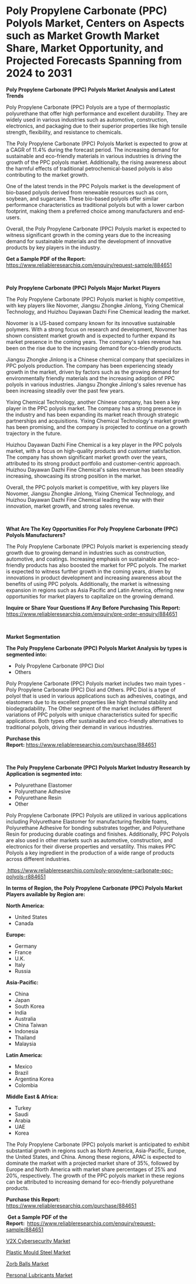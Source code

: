 <p><h1>Poly Propylene Carbonate (PPC) Polyols Market, Centers on Aspects such as Market Growth Market Share, Market Opportunity, and Projected Forecasts Spanning from 2024 to 2031</h1></p><p><strong>Poly Propylene Carbonate (PPC) Polyols Market Analysis and Latest Trends</strong></p>
<p><p>Poly Propylene Carbonate (PPC) Polyols are a type of thermoplastic polyurethane that offer high performance and excellent durability. They are widely used in various industries such as automotive, construction, electronics, and packaging due to their superior properties like high tensile strength, flexibility, and resistance to chemicals.</p><p>The Poly Propylene Carbonate (PPC) Polyols Market is expected to grow at a CAGR of 11.4% during the forecast period. The increasing demand for sustainable and eco-friendly materials in various industries is driving the growth of the PPC polyols market. Additionally, the rising awareness about the harmful effects of traditional petrochemical-based polyols is also contributing to the market growth.</p><p>One of the latest trends in the PPC Polyols market is the development of bio-based polyols derived from renewable resources such as corn, soybean, and sugarcane. These bio-based polyols offer similar performance characteristics as traditional polyols but with a lower carbon footprint, making them a preferred choice among manufacturers and end-users.</p><p>Overall, the Poly Propylene Carbonate (PPC) Polyols market is expected to witness significant growth in the coming years due to the increasing demand for sustainable materials and the development of innovative products by key players in the industry.</p></p>
<p><strong>Get a Sample PDF of the Report:&nbsp;</strong> <a href="https://www.reliableresearchiq.com/enquiry/request-sample/884651">https://www.reliableresearchiq.com/enquiry/request-sample/884651</a></p>
<p>&nbsp;</p>
<p><strong>Poly Propylene Carbonate (PPC) Polyols Major Market Players</strong></p>
<p><p>The Poly Propylene Carbonate (PPC) Polyols market is highly competitive, with key players like Novomer, Jiangsu Zhongke Jinlong, Yixing Chemical Technology, and Huizhou Dayawan Dazhi Fine Chemical leading the market.</p><p>Novomer is a US-based company known for its innovative sustainable polymers. With a strong focus on research and development, Novomer has shown consistent market growth and is expected to further expand its market presence in the coming years. The company's sales revenue has been on the rise due to the increasing demand for eco-friendly products.</p><p>Jiangsu Zhongke Jinlong is a Chinese chemical company that specializes in PPC polyols production. The company has been experiencing steady growth in the market, driven by factors such as the growing demand for environmentally friendly materials and the increasing adoption of PPC polyols in various industries. Jiangsu Zhongke Jinlong's sales revenue has been increasing steadily over the past few years.</p><p>Yixing Chemical Technology, another Chinese company, has been a key player in the PPC polyols market. The company has a strong presence in the industry and has been expanding its market reach through strategic partnerships and acquisitions. Yixing Chemical Technology's market growth has been promising, and the company is projected to continue on a growth trajectory in the future.</p><p>Huizhou Dayawan Dazhi Fine Chemical is a key player in the PPC polyols market, with a focus on high-quality products and customer satisfaction. The company has shown significant market growth over the years, attributed to its strong product portfolio and customer-centric approach. Huizhou Dayawan Dazhi Fine Chemical's sales revenue has been steadily increasing, showcasing its strong position in the market.</p><p>Overall, the PPC polyols market is competitive, with key players like Novomer, Jiangsu Zhongke Jinlong, Yixing Chemical Technology, and Huizhou Dayawan Dazhi Fine Chemical leading the way with their innovation, market growth, and strong sales revenue.</p></p>
<p>&nbsp;</p>
<p><strong>What Are The Key Opportunities For Poly Propylene Carbonate (PPC) Polyols Manufacturers?</strong></p>
<p><p>The Poly Propylene Carbonate (PPC) Polyols market is experiencing steady growth due to growing demand in industries such as construction, automotive, and coatings. Increasing emphasis on sustainable and eco-friendly products has also boosted the market for PPC polyols. The market is expected to witness further growth in the coming years, driven by innovations in product development and increasing awareness about the benefits of using PPC polyols. Additionally, the market is witnessing expansion in regions such as Asia Pacific and Latin America, offering new opportunities for market players to capitalize on the growing demand.</p></p>
<p><strong>Inquire or Share Your Questions If Any Before Purchasing This Report:</strong> <a href="https://www.reliableresearchiq.com/enquiry/pre-order-enquiry/884651">https://www.reliableresearchiq.com/enquiry/pre-order-enquiry/884651</a></p>
<p>&nbsp;</p>
<p><strong>Market Segmentation</strong></p>
<p><strong>The Poly Propylene Carbonate (PPC) Polyols Market Analysis by types is segmented into:</strong></p>
<p><ul><li>Poly Propylene Carbonate (PPC) Diol</li><li>Others</li></ul></p>
<p><p>Poly Propylene Carbonate (PPC) Polyols market includes two main types - Poly Propylene Carbonate (PPC) Diol and Others. PPC Diol is a type of polyol that is used in various applications such as adhesives, coatings, and elastomers due to its excellent properties like high thermal stability and biodegradability. The Other segment of the market includes different variations of PPC polyols with unique characteristics suited for specific applications. Both types offer sustainable and eco-friendly alternatives to traditional polyols, driving their demand in various industries.</p></p>
<p><strong>Purchase this Report:&nbsp;</strong><a href="https://www.reliableresearchiq.com/purchase/884651">https://www.reliableresearchiq.com/purchase/884651</a></p>
<p>&nbsp;</p>
<p><strong>The Poly Propylene Carbonate (PPC) Polyols Market Industry Research by Application is segmented into:</strong></p>
<p><ul><li>Polyurethane Elastomer</li><li>Polyurethane Adhesive</li><li>Polyurethane Resin</li><li>Other</li></ul></p>
<p><p>Poly Propylene Carbonate (PPC) Polyols are utilized in various applications including Polyurethane Elastomer for manufacturing flexible foams, Polyurethane Adhesive for bonding substrates together, and Polyurethane Resin for producing durable coatings and finishes. Additionally, PPC Polyols are also used in other markets such as automotive, construction, and electronics for their diverse properties and versatility. This makes PPC Polyols a key ingredient in the production of a wide range of products across different industries.</p></p>
<p><a href="https://www.reliableresearchiq.com/poly-propylene-carbonate-ppc-polyols-r884651">&nbsp;https://www.reliableresearchiq.com/poly-propylene-carbonate-ppc-polyols-r884651</a></p>
<p><strong>In terms of Region, the Poly Propylene Carbonate (PPC) Polyols Market Players available by Region are:</strong></p>
<p>
    <p> <strong> North America: </strong>
        <ul>
            <li>United States</li>
            <li>Canada</li>
        </ul>
        </p> 
    <p> <strong> Europe: </strong>
        <ul>
            <li>Germany</li>
            <li>France</li>
            <li>U.K.</li>
            <li>Italy</li>
            <li>Russia</li>
        </ul>
        </p> 
    <p> <strong> Asia-Pacific: </strong>
        <ul>
            <li>China</li>
            <li>Japan</li>
            <li>South Korea</li>
            <li>India</li>
            <li>Australia</li>
            <li>China Taiwan</li>
            <li>Indonesia</li>
            <li>Thailand</li>
            <li>Malaysia</li>
        </ul>
        </p> 
    <p> <strong> Latin America: </strong>
        <ul>
            <li>Mexico</li>
            <li>Brazil</li>
            <li>Argentina Korea</li>
            <li>Colombia</li>
        </ul>
        </p> 
    <p> <strong> Middle East & Africa: </strong>
        <ul>
            <li>Turkey</li>
            <li>Saudi</li>
            <li>Arabia</li>
            <li>UAE</li>
            <li>Korea</li>
        </ul>
    </p>
    </p>
<p><p>The Poly Propylene Carbonate (PPC) polyols market is anticipated to exhibit substantial growth in regions such as North America, Asia-Pacific, Europe, the United States, and China. Among these regions, APAC is expected to dominate the market with a projected market share of 35%, followed by Europe and North America with market share percentages of 25% and 20%, respectively. The growth of the PPC polyols market in these regions can be attributed to increasing demand for eco-friendly polyurethane products.</p></p>
<p><strong>Purchase this Report: </strong><a href="https://www.reliableresearchiq.com/purchase/884651">https://www.reliableresearchiq.com/purchase/884651</a></p>
<p>&nbsp;<strong>Get a Sample PDF of the Report:&nbsp;&nbsp;</strong><a href="https://www.reliableresearchiq.com/enquiry/request-sample/884651">https://www.reliableresearchiq.com/enquiry/request-sample/884651</a></p>
<p><strong></strong></p>
<p><p><a href="https://github.com/goodweq44/Market-Research-Report-List-1/blob/main/v2x-cybersecurity-market.md">V2X Cybersecurity Market</a></p><p><a href="https://www.linkedin.com/pulse/plastic-mould-steel-market-trends-analysis-opportunities-htzte?trackingId=tKYOaxmYCXPF%2F02D7Ipxtw%3D%3D">Plastic Mould Steel Market</a></p><p><a href="https://github.com/ajohirul8010/Market-Research-Report-List-1/blob/main/zorb-balls-market.md">Zorb Balls Market</a></p><p><a href="https://www.linkedin.com/pulse/global-personal-lubricants-market-trends-insights-growth-kb5pe?trackingId=taj91yEqZodadzVjcDl9pw%3D%3D">Personal Lubricants Market</a></p></p>